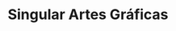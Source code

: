 ---
title: "Singular Artes Gráficas"
url: /la-puebla-de-alfinden/singular-artes-graficas/
shop: Kopieren
---